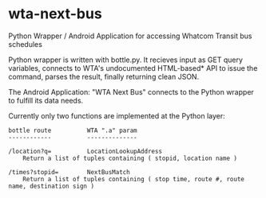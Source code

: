 wta-next-bus
============

Python Wrapper / Android Application for accessing Whatcom Transit bus schedules

Python wrapper is written with bottle.py. It recieves input as GET query variables,
connects to WTA's undocumented HTML-based* API to issue the command, parses the 
result, finally returning clean JSON.

The Android Application: "WTA Next Bus" connects to the Python wrapper to fulfill its 
data needs.

Currently only two functions are implemented at the Python layer:

    bottle route          WTA ".a" param
    ------------          --------------
    
    /location?q=          LocationLookupAddress
        Return a list of tuples containing ( stopid, location name )
    
    /times?stopid=        NextBusMatch
        Return a list of tuples containing ( stop time, route #, route name, destination sign )
